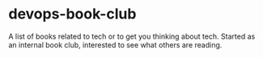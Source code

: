 # devops-book-club
A list of books related to tech or to get you thinking about tech. Started as an internal book club, interested to see what others are reading. 
